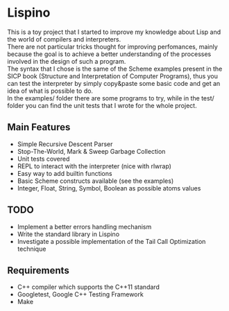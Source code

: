 Lispino
=======

This is a toy project that I started to improve my knowledge about Lisp and the world of compilers and interpreters.  
There are not particular tricks thought for improving perfomances,
mainly because the goal is to achieve a better understanding of the
processes involved in the design of such a program.  
The syntax that I chose is the same of the Scheme examples present in 
the SICP book (Structure and Interpretation of Computer Programs), thus
you can test the interpreter by simply copy&paste some basic code and 
get an idea of what is possible to do.  
In the examples/ folder there are some programs to try, while in the test/ folder you can find the unit tests that I wrote for the whole project.

Main Features
--------

+ Simple Recursive Descent Parser
+ Stop-The-World, Mark & Sweep Garbage Collection  
+ Unit tests covered
+ REPL to interact with the interpreter (nice with rlwrap)
+ Easy way to add builtin functions
+ Basic Scheme constructs available (see the examples)
+ Integer, Float, String, Symbol, Boolean as possible atoms values

TODO
----

+ Implement a better errors handling mechanism
+ Write the standard library in Lispino
+ Investigate a possible implementation of the Tail Call Optimization technique

Requirements
------------

+ C++ compiler which supports the C++11 standard
+ Googletest, Google C++ Testing Framework
+ Make
